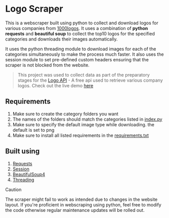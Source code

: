 # Logo Scraper
This is a webscraper built using python to collect and download logos for various companies from [1000logos](https://1000logos.net/). It uses a combination of **python requests** and **beautiful soup** to collect the top10 logos for the specified categories and downloads their images automatically.

It uses the python threading module to download images for each of the categories simultaneously to make the process much faster. It also uses the session module to set 
pre-defined custom headers ensuring that the scraper is not blocked from the website.

> This project was used to collect data as part of the preparatory stages for the [Logo API](https://github.com/edgarmuyomba/logos-api.git) - A free api used to retrieve various company logos. Check out the live demo [here]()

## Requirements
1. Make sure to create the category folders you want
2. The names of the folders should match the categories listed in [index.py](./index.py)
3. Make sure to specify the default image type while downloading. the default is set to png
4. Make sure to install all listed requirements in the [requirements.txt](./requirements.txt)

## Built using
1. [Requests](https://pypi.org/project/requests/)
2. [Session](https://www.geeksforgeeks.org/session-objects-python-requests/)
3. [BeautifulSoup4](https://pypi.org/project/beautifulsoup4/)
4. [Threading](https://www.geeksforgeeks.org/multithreading-python-set-1/)

> [!CAUTION]
> The scraper might fail to work as intended due to changes in the website layout. If you're proficient in webscraping using python, feel free to modify the code otherwise regular maintenance updates will be rolled out. 